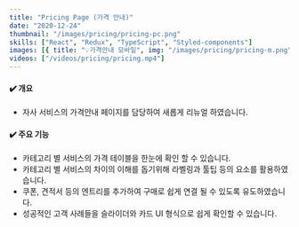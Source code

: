 ```yaml
---
title: "Pricing Page (가격 안내)"
date: "2020-12-24"
thumbnail: "/images/pricing/pricing-pc.png"
skills: ["React", "Redux", "TypeScript", "Styled-components"]
images: [{ title: "💡가격안내 모바일", img: "/images/pricing/pricing-m.png" }]
videos: ["/videos/pricing/pricing.mp4"]
---
```


#### **✔️ 개요**

- 자사 서비스의 가격안내 페이지를 담당하여 새롭게 리뉴얼 하였습니다.

#### **✔️ 주요 기능**

- 카테고리 별 서비스의 가격 테이블을 한눈에 확인 할 수 있습니다.
- 카테고리 별 서비스의 차이의 이해를 돕기위해 라벨링과 툴팁 등의 요소를 활용하였습니다.
- 쿠폰, 견적서 등의 엔트리를 추가하여 구매로 쉽게 연결 될 수 있도록 유도하였습니다.
- 성공적인 고객 사례들을 슬라이더와 카드 UI 형식으로 쉽게 확인할 수 있습니다.
